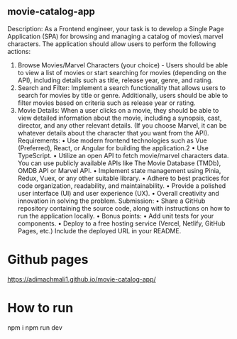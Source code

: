 ## movie-catalog-app

Description:
As a Frontend engineer, your task is to develop a Single Page Application (SPA) for
browsing and managing a catalog of movies\ marvel characters. The application should
allow users to perform the following actions:

1. Browse Movies/Marvel Characters (your choice) - Users should be able to view a list of
   movies or start searching for movies (depending on the API), including details such as
   title, release year, genre, and rating.
2. Search and Filter: Implement a search functionality that allows users to search for movies
   by title or genre. Additionally, users should be able to filter movies based on criteria such
   as release year or rating.
3. Movie Details: When a user clicks on a movie, they should be able to view detailed
   information about the movie, including a synopsis, cast, director, and any other relevant
   details. (If you choose Marvel, it can be whatever details about the character that you
   want from the API).
   Requirements:
   • Use modern frontend technologies such as Vue (Preferred), React, or Angular for
   building the application.2
   • Use TypeScript.
   • Utilize an open API to fetch movie/marvel characters data. You can use publicly
   available APIs like The Movie Database (TMDb), OMDB API or Marvel API.
   • Implement state management using Pinia, Redux, Vuex, or any other suitable library.
   • Adhere to best practices for code organization, readability, and maintainability.
   • Provide a polished user interface (UI) and user experience (UX).
   • Overall creativity and innovation in solving the problem.
   Submission:
   • Share a GitHub repository containing the source code, along with instructions on how to
   run the application locally.
   • Bonus points:
   • Add unit tests for your components.
   • Deploy to a free hosting service (Vercel, Netlify, GitHub Pages, etc.)
   Include the deployed URL in your README.

# Github pages

https://adimachmali1.github.io/movie-catalog-app/

# How to run

npm i
npm run dev

